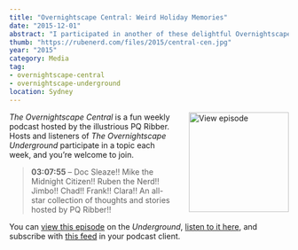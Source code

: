 ```yaml
---
title: "Overnightscape Central: Weird Holiday Memories"
date: "2015-12-01"
abstract: "I participated in another of these delightful Overnightscape Underground productions by PQ Ribber."
thumb: "https://rubenerd.com/files/2015/central-cen.jpg"
year: "2015"
category: Media
tag:
- overnightscape-central
- overnightscape-underground
location: Sydney
---
```

<p class="show-cover"><a href="https://onsug.com/archives/18431/"><img src="https://rubenerd.com/files/2015/central-cen.jpg" alt="View episode" style="float:right; margin:0 0 1em 2em; width:180px; height:180px;" /></a></p>

*The Overnightscape Central* is a fun weekly podcast hosted by the illustrious PQ Ribber. Hosts and listeners of *The Overnightscape Underground* participate in a topic each week, and you’re welcome to join.

> **03:07:55** – Doc Sleaze!! Mike the Midnight Citizen!! Ruben the Nerd!! Jimbo!! Chad!! Frank!! Clara!! An all-star collection of thoughts and stories hosted by PQ Ribber!!

You can <a href="https://onsug.com/archives/18431/">view this episode</a> on the *Underground*, <a href="https://media.blubrry.com/onsug/p/onsug.com/shows/Dec15/onsug_Dec15_Central_Wei.mp3">listen to it here</a>, and subscribe with <a href="https://onsug.com/archives/category/overnightscapecentral/feed/">this feed</a> in your podcast client.
